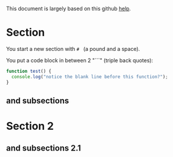 This document is largely based on this github [help](https://help.github.com/articles/creating-and-highlighting-code-blocks/).

# Section

You start a new section with `# ` (a pound and a space).

You put a code block in between 2 "```" (triple back quotes):

```javascript
function test() {
  console.log("notice the blank line before this function?");
}
```


## and subsections

# Section 2
## and subsections 2.1

